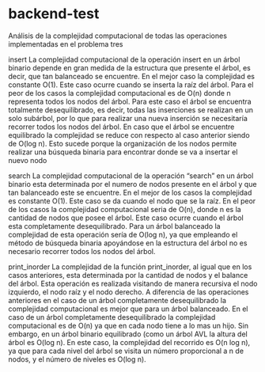 # backend-test

Análisis de la complejidad computacional de todas las operaciones implementadas en el problema tres

insert
La complejidad computacional de la operación insert en un árbol binario depende en gran medida de la estructura que presente el árbol, es decir, que tan balanceado se encuentre. En el mejor caso la complejidad es constante O(1). Este caso ocurre cuando se inserta la raíz del árbol. Para el peor de los casos la complejidad computacional es de O(n) donde n representa todos los nodos del árbol. Para este caso el árbol se encuentra totalmente desequilibrado, es decir, todas las inserciones se realizan en un solo subárbol, por lo que para realizar una nueva inserción se necesitaría recorrer todos los nodos del árbol. En caso que el árbol se encuentre equilibrado la complejidad se reduce con respecto al caso anterior siendo de O(log n). Esto sucede porque la organización de los nodos permite realizar una búsqueda binaria para encontrar donde se va a insertar el nuevo nodo

search
La complejidad computacional de la operación “search” en un árbol binario esta determinada por el numero de nodos presente en el árbol y que tan balanceado este se encuentre. En el mejor de los casos la complejidad es constante O(1). Este caso se da cuando el nodo que se la raíz. En el peor de los casos la complejidad computacional seria de O(n), donde n es la cantidad de nodos que posee el árbol. Este caso ocurre cuando el árbol esta completamente desequilibrado. Para un árbol balanceado la complejidad de esta operación sería de O(log n), ya que empleando el método de búsqueda binaria apoyándose en la estructura del árbol no es necesario recorrer todos los nodos del árbol. 

print_inorder
La complejidad de la función print_inorder, al igual que en los casos anteriores, esta determinada por la cantidad de nodos y el balance del árbol. Esta operación es realizada visitando de manera recursiva el nodo izquierdo, el nodo raíz y el nodo derecho. A diferencia de las operaciones anteriores en el caso de un árbol completamente desequilibrado la complejidad computacional es mejor que para un árbol balanceado. En el caso de un árbol completamente desequilibrado la complejidad computacional es de O(n) ya que en cada nodo tiene a lo mas un hijo. Sin embargo, en un árbol binario equilibrado (como un árbol AVL la altura del árbol es O(log n). En este caso, la complejidad del recorrido es O(n log n), ya que para cada nivel del árbol se visita un número proporcional a n de nodos, y el número de niveles es O(log n).
